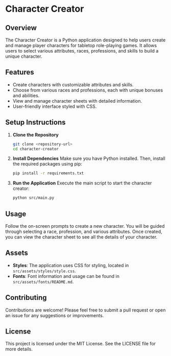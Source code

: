 # Character Creator

## Overview
The Character Creator is a Python application designed to help users create and manage player characters for tabletop role-playing games. It allows users to select various attributes, races, professions, and skills to build a unique character.

## Features
- Create characters with customizable attributes and skills.
- Choose from various races and professions, each with unique bonuses and abilities.
- View and manage character sheets with detailed information.
- User-friendly interface styled with CSS.

## Setup Instructions
1. **Clone the Repository**
   ```bash
   git clone <repository-url>
   cd character-creator
   ```

2. **Install Dependencies**
   Make sure you have Python installed. Then, install the required packages using pip:
   ```bash
   pip install -r requirements.txt
   ```

3. **Run the Application**
   Execute the main script to start the character creator:
   ```bash
   python src/main.py
   ```

## Usage
Follow the on-screen prompts to create a new character. You will be guided through selecting a race, profession, and various attributes. Once created, you can view the character sheet to see all the details of your character.

## Assets
- **Styles**: The application uses CSS for styling, located in `src/assets/styles/style.css`.
- **Fonts**: Font information and usage can be found in `src/assets/fonts/README.md`.

## Contributing
Contributions are welcome! Please feel free to submit a pull request or open an issue for any suggestions or improvements.

## License
This project is licensed under the MIT License. See the LICENSE file for more details.